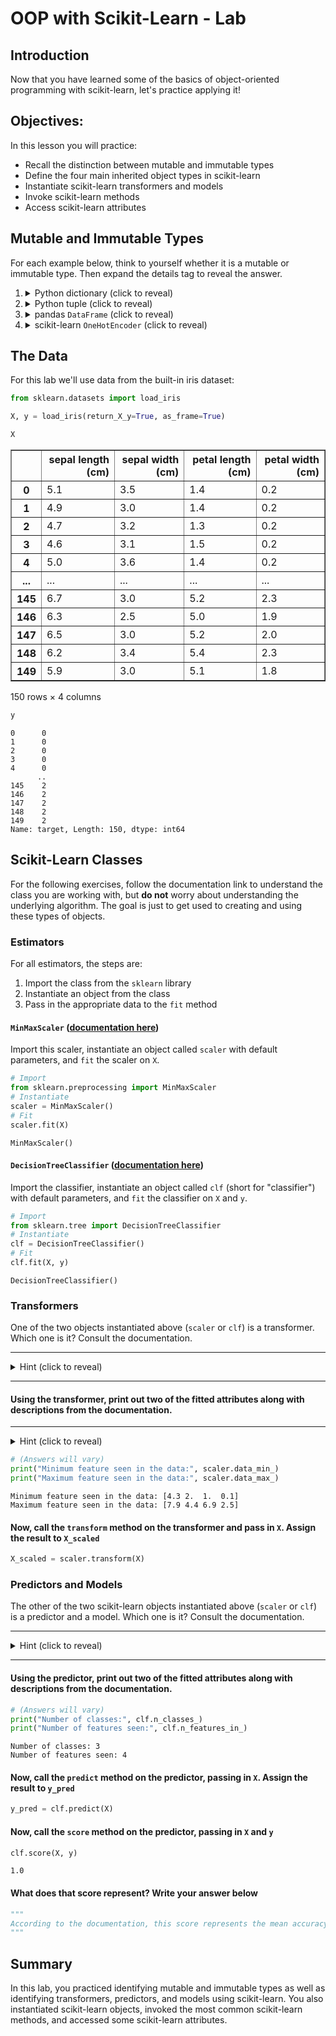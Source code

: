 # OOP with Scikit-Learn - Lab

## Introduction

Now that you have learned some of the basics of object-oriented programming with scikit-learn, let's practice applying it!

## Objectives:

In this lesson you will practice:

* Recall the distinction between mutable and immutable types
* Define the four main inherited object types in scikit-learn
* Instantiate scikit-learn transformers and models
* Invoke scikit-learn methods
* Access scikit-learn attributes

## Mutable and Immutable Types

For each example below, think to yourself whether it is a mutable or immutable type. Then expand the details tag to reveal the answer.

<ol>
    <li>
        <details>
            <summary style="cursor: pointer">Python dictionary (click to reveal)</summary>
            <p><strong>Mutable.</strong> For example, the `update` method can be used to modify values within a dictionary.</p>
            <p></p>
        </details>
    </li>
    <li>
        <details>
            <summary style="cursor: pointer">Python tuple (click to reveal)</summary>
            <p><strong>Immutable.</strong> If you want to create a modified version of a tuple, you need to use <code>=</code> to reassign it.</p>
            <p></p>
        </details>
    </li>
    <li>
        <details>
            <summary style="cursor: pointer">pandas <code>DataFrame</code> (click to reveal)</summary>
            <p><strong>Mutable.</strong> Using the <code>inplace=True</code> argument with various different methods allows you to modify a dataframe in place.</p>
            <p></p>
        </details>
    </li>
    <li>
        <details>
            <summary style="cursor: pointer">scikit-learn <code>OneHotEncoder</code> (click to reveal)</summary>
            <p><strong>Mutable.</strong> Calling the <code>fit</code> method causes the transformer to store information about the data that is passed in, modifying its internal attributes.</p>
            <p></p>
        </details>
    </li>
</ol>

## The Data

For this lab we'll use data from the built-in iris dataset:


```python
from sklearn.datasets import load_iris

X, y = load_iris(return_X_y=True, as_frame=True)
```


```python
X
```




<div>
<style scoped>
    .dataframe tbody tr th:only-of-type {
        vertical-align: middle;
    }

    .dataframe tbody tr th {
        vertical-align: top;
    }

    .dataframe thead th {
        text-align: right;
    }
</style>
<table border="1" class="dataframe">
  <thead>
    <tr style="text-align: right;">
      <th></th>
      <th>sepal length (cm)</th>
      <th>sepal width (cm)</th>
      <th>petal length (cm)</th>
      <th>petal width (cm)</th>
    </tr>
  </thead>
  <tbody>
    <tr>
      <th>0</th>
      <td>5.1</td>
      <td>3.5</td>
      <td>1.4</td>
      <td>0.2</td>
    </tr>
    <tr>
      <th>1</th>
      <td>4.9</td>
      <td>3.0</td>
      <td>1.4</td>
      <td>0.2</td>
    </tr>
    <tr>
      <th>2</th>
      <td>4.7</td>
      <td>3.2</td>
      <td>1.3</td>
      <td>0.2</td>
    </tr>
    <tr>
      <th>3</th>
      <td>4.6</td>
      <td>3.1</td>
      <td>1.5</td>
      <td>0.2</td>
    </tr>
    <tr>
      <th>4</th>
      <td>5.0</td>
      <td>3.6</td>
      <td>1.4</td>
      <td>0.2</td>
    </tr>
    <tr>
      <th>...</th>
      <td>...</td>
      <td>...</td>
      <td>...</td>
      <td>...</td>
    </tr>
    <tr>
      <th>145</th>
      <td>6.7</td>
      <td>3.0</td>
      <td>5.2</td>
      <td>2.3</td>
    </tr>
    <tr>
      <th>146</th>
      <td>6.3</td>
      <td>2.5</td>
      <td>5.0</td>
      <td>1.9</td>
    </tr>
    <tr>
      <th>147</th>
      <td>6.5</td>
      <td>3.0</td>
      <td>5.2</td>
      <td>2.0</td>
    </tr>
    <tr>
      <th>148</th>
      <td>6.2</td>
      <td>3.4</td>
      <td>5.4</td>
      <td>2.3</td>
    </tr>
    <tr>
      <th>149</th>
      <td>5.9</td>
      <td>3.0</td>
      <td>5.1</td>
      <td>1.8</td>
    </tr>
  </tbody>
</table>
<p>150 rows × 4 columns</p>
</div>




```python
y
```




    0      0
    1      0
    2      0
    3      0
    4      0
          ..
    145    2
    146    2
    147    2
    148    2
    149    2
    Name: target, Length: 150, dtype: int64



## Scikit-Learn Classes

For the following exercises, follow the documentation link to understand the class you are working with, but **do not** worry about understanding the underlying algorithm. The goal is just to get used to creating and using these types of objects.

### Estimators

For all estimators, the steps are:

1. Import the class from the `sklearn` library
2. Instantiate an object from the class
3. Pass in the appropriate data to the `fit` method

#### `MinMaxScaler` ([documentation here](https://scikit-learn.org/stable/modules/generated/sklearn.preprocessing.MinMaxScaler.html))

Import this scaler, instantiate an object called `scaler` with default parameters, and `fit` the scaler on `X`.


```python
# Import
from sklearn.preprocessing import MinMaxScaler
# Instantiate
scaler = MinMaxScaler()
# Fit
scaler.fit(X)
```




    MinMaxScaler()



#### `DecisionTreeClassifier` ([documentation here](https://scikit-learn.org/stable/modules/generated/sklearn.tree.DecisionTreeClassifier.html))

Import the classifier, instantiate an object called `clf` (short for "classifier") with default parameters, and `fit` the classifier on `X` and `y`.


```python
# Import
from sklearn.tree import DecisionTreeClassifier
# Instantiate
clf = DecisionTreeClassifier()
# Fit
clf.fit(X, y)
```




    DecisionTreeClassifier()



### Transformers

One of the two objects instantiated above (`scaler` or `clf`) is a transformer. Which one is it? Consult the documentation.

---

<details>
    <summary style="cursor: pointer">Hint (click to reveal)</summary>
    <p>The class with a <code>transform</code> method is a transformer.</p>
</details>

---

#### Using the transformer, print out two of the fitted attributes along with descriptions from the documentation.

---

<details>
    <summary style="cursor: pointer">Hint (click to reveal)</summary>
    <p>Attributes ending with <code>_</code> are fitted attributes.</p>
</details>


```python
# (Answers will vary)
print("Minimum feature seen in the data:", scaler.data_min_)
print("Maximum feature seen in the data:", scaler.data_max_)
```

    Minimum feature seen in the data: [4.3 2.  1.  0.1]
    Maximum feature seen in the data: [7.9 4.4 6.9 2.5]


#### Now, call the `transform` method on the transformer and pass in `X`. Assign the result to `X_scaled`


```python
X_scaled = scaler.transform(X)
```

### Predictors and Models

The other of the two scikit-learn objects instantiated above (`scaler` or `clf`) is a predictor and a model. Which one is it? Consult the documentation.

---

<details>
    <summary style="cursor: pointer">Hint (click to reveal)</summary>
    <p>The class with a <code>predict</code> method and a <code>score</code> method is a predictor and a model.</p>
</details>

---

#### Using the predictor, print out two of the fitted attributes along with descriptions from the documentation.


```python
# (Answers will vary)
print("Number of classes:", clf.n_classes_)
print("Number of features seen:", clf.n_features_in_)
```

    Number of classes: 3
    Number of features seen: 4


#### Now, call the `predict` method on the predictor, passing in `X`. Assign the result to `y_pred`


```python
y_pred = clf.predict(X)
```

#### Now, call the `score` method on the predictor, passing in `X` and `y`


```python
clf.score(X, y)
```




    1.0



#### What does that score represent? Write your answer below


```python
"""
According to the documentation, this score represents the mean accuracy
"""
```

## Summary

In this lab, you practiced identifying mutable and immutable types as well as identifying transformers, predictors, and models using scikit-learn. You also instantiated scikit-learn objects, invoked the most common scikit-learn methods, and accessed some scikit-learn attributes.
